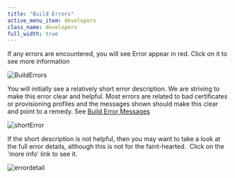 ```yaml
---
title: "Build Errors"
active_menu_item: developers
class_name: developers
full_width: true
---
```



If any errors are encountered, you will see Error appear in red. Click on it to see more information

![BuildErrors](/img/docs/builderrors.zoom81.png)

You will initially see a relatively short error description. We are striving to make this error clear and helpful. Most errors are related to bad certificates or provisioning profiles and the messages shown should make this clear and point to a remedy. See [Build Error Messages](/developers/documentation/ac-mobile-build-phonegap/cordova/ac-mobile-build/build-error-messages)

![shortError](/img/docs/shorterror.zoom81.png)

If the short description is not helpful, then you may want to take a look at the full error details, although this is not for the faint-hearted.  Click on the 'more info' link to see it.

![errordetail](/img/docs/errordetail.zoom81.png)

